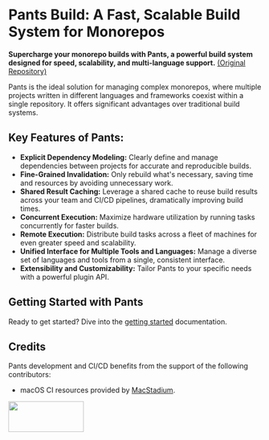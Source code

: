 # Pants Build: A Fast, Scalable Build System for Monorepos

**Supercharge your monorepo builds with Pants, a powerful build system designed for speed, scalability, and multi-language support.** [(Original Repository)](https://github.com/pantsbuild/pants)

Pants is the ideal solution for managing complex monorepos, where multiple projects written in different languages and frameworks coexist within a single repository.  It offers significant advantages over traditional build systems.

## Key Features of Pants:

*   **Explicit Dependency Modeling:** Clearly define and manage dependencies between projects for accurate and reproducible builds.
*   **Fine-Grained Invalidation:**  Only rebuild what's necessary, saving time and resources by avoiding unnecessary work.
*   **Shared Result Caching:**  Leverage a shared cache to reuse build results across your team and CI/CD pipelines, dramatically improving build times.
*   **Concurrent Execution:**  Maximize hardware utilization by running tasks concurrently for faster builds.
*   **Remote Execution:** Distribute build tasks across a fleet of machines for even greater speed and scalability.
*   **Unified Interface for Multiple Tools and Languages:**  Manage a diverse set of languages and tools from a single, consistent interface.
*   **Extensibility and Customizability:**  Tailor Pants to your specific needs with a powerful plugin API.

## Getting Started with Pants

Ready to get started?  Dive into the [getting started](https://www.pantsbuild.org/stable/docs/getting-started) documentation.

## Credits

Pants development and CI/CD benefits from the support of the following contributors:

*   macOS CI resources provided by [MacStadium](https://www.macstadium.com/).

<img width="150" height="61" src="https://uploads-ssl.webflow.com/5ac3c046c82724970fc60918/5c019d917bba312af7553b49_MacStadium-developerlogo.png">